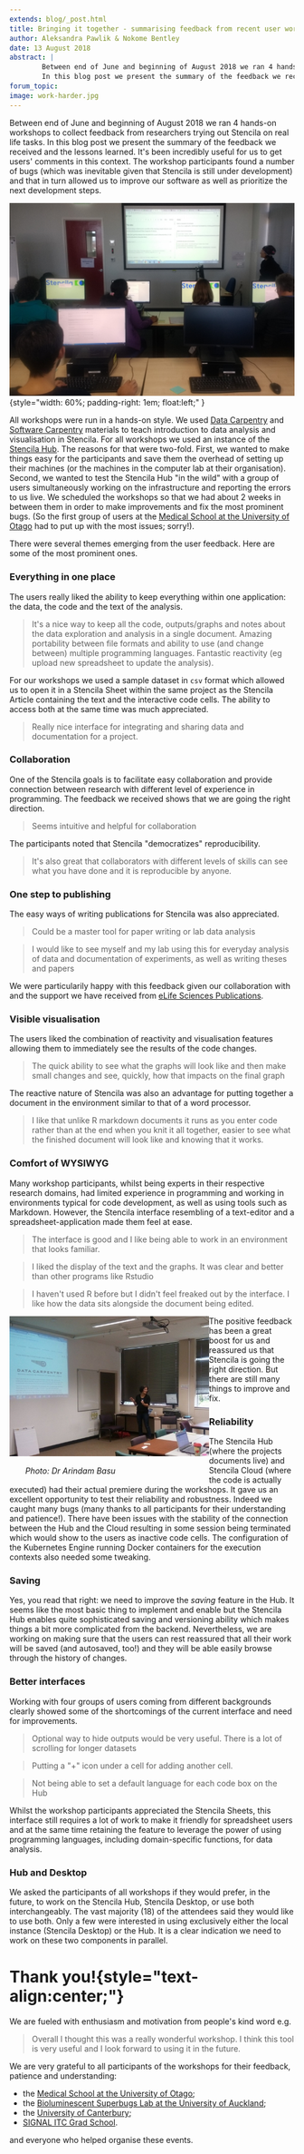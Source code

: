 ```yaml
---
extends: blog/_post.html
title: Bringing it together - summarising feedback from recent user workshops
author: Aleksandra Pawlik & Nokome Bentley
date: 13 August 2018
abstract: |
        Between end of June and beginning of August 2018 we ran 4 hands-on workshops to collect feedback from researchers trying out Stencila on real life tasks.
        In this blog post we present the summary of the feedback we received and the lessons learned.
forum_topic:
image: work-harder.jpg
---
```


Between end of June and beginning of August 2018 we ran 4 hands-on workshops to collect feedback from researchers trying out Stencila on real life tasks. In this blog post
we present the summary of the feedback we received and the lessons learned. It's been incredibly useful for us to get users' comments in this context. The workshop participants found a number of bugs (which was inevitable given that Stencila is still under development) and that in turn allowed us to improve our software as well as prioritize the next development steps.

![Workshop at the University of Otago](uotago-workshop.jpg){style="width: 60%; padding-right: 1em; float:left;" }

All workshops were run in a hands-on style. We used [Data Carpentry](https://datacarpentry.org/) and [Software Carpentry](https://software-carpentry.org/) materials
to teach introduction to data analysis and visualisation in Stencila. For all workshops we used an instance of the [Stencila Hub](https://github.com/stencila/hub). The reasons for that were two-fold. First, we wanted to make things easy for the participants and save them the overhead of setting up their machines (or the machines
  in the computer lab at their organisation). Second, we wanted to test the Stencila Hub "in the wild" with a group of users simultaneously working on the infrastructure
  and reporting the errors to us live. We scheduled the workshops so that we had about 2 weeks in between them in order to make improvements and fix the most
  prominent bugs. (So the first group of users at the [Medical School at the University of Otago](https://stenci.la/blog/2018-07-02-workshop-otago-university) had to put up with the most issues; sorry!).

There were several themes emerging from the user feedback. Here are some of the most prominent ones.

### Everything in one place

The users really liked the ability to keep everything within one application: the data, the code and the text of the analysis.

> It's a nice way to keep all the code, outputs/graphs and notes about the data exploration and analysis in a single document. Amazing portability between file formats and ability to use (and change between) multiple programming languages. Fantastic reactivity (eg upload new spreadsheet to update the analysis).

For our workshops we used a sample dataset in `csv` format which allowed us to open it in a Stencila Sheet within the same project as the Stencila
Article containing the text and the interactive code cells. The ability to access both at the same time was much appreciated.

> Really nice interface for integrating and sharing data and documentation for a project.

### Collaboration

One of the Stencila goals is to facilitate easy collaboration and provide connection between research with different level of experience in programming. The feedback
we received shows that we are going the right direction.

> Seems intuitive and helpful for collaboration

The participants noted that Stencila "democratizes" reproducibility.

> It's also great that collaborators with different levels of skills can see what you have done and it is reproducible by anyone.

### One step to publishing

The easy ways of writing publications for Stencila was also appreciated.  

> Could be a master tool for paper writing or lab data analysis

> I would like to see myself and my lab using this for everyday analysis of data and documentation of experiments, as well as writing theses and papers

We were particularily happy with this feedback given our collaboration with and the support we have received from
[eLife Sciences Publications](https://elifesciences.org/labs/c496b8bb/stencila-an-office-suite-for-reproducible-research).


### Visible visualisation

The users liked the combination of reactivity and visualisation features allowing them to immediately see the results of the code changes.

> The quick ability to see what the graphs will look like and then make small changes and see, quickly, how that impacts on the final graph

The reactive nature of Stencila was also an advantage for putting together a document in the environment similar to that of a word processor.

> I like that unlike R markdown documents it runs as you enter code rather than at the end when you knit it all together, easier to see what the finished document will look like and knowing that it works.


### Comfort of WYSIWYG

Many workshop participants, whilst being experts in their respective research domains, had limited experience in programming and working in environments
typical for code development, as well as using tools such as Markdown. However, the Stencila interface resembling of a text-editor and a spreadsheet-application
made them feel at ease.

> The interface is good and I like being able to work in an environment that looks familiar.

> I liked the display of the text and the graphs. It was clear and better than other programs like Rstudio

> I haven't used R before but I didn't feel freaked out by the interface. I like how the data sits alongside the document being edited.




<div style="width: 70%;  float:left;">

<img src="uc-workshop.jpg" alt="Workshop at the University of Canterbury" title="University of Canterbury workshop" >
<p style="padding-left: 2em;"> <em>Photo: Dr Arindam Basu</em></p>

</div>

The positive feedback has been a great boost for us and reassured us that Stencila is going the right direction. But there are still many things to improve and fix.

### Reliability

The Stencila Hub (where the projects documents live) and Stencila Cloud (where the code is actually executed) had their actual premiere during the workshops. It gave us an excellent opportunity to test their
reliability and robustness. Indeed we caught many bugs (many thanks to all participants for their understanding and patience!). There have been issues with
the stability of the connection between the Hub and the Cloud resulting in some session being terminated which would show to the users as inactive code cells.
The configuration of the Kubernetes Engine running Docker containers for the execution contexts also needed some tweaking.  

### Saving

Yes, you read that right: we need to improve the *saving* feature in the Hub. It seems like the most basic thing to implement and enable but the Stencila Hub
enables quite sophisticated saving and versioning ability which makes things a bit more complicated from the backend. Nevertheless, we are working on
making sure that the users can rest reassured that all their work will be saved (and autosaved, too!) and they will be able easily browse through the history of
changes.

### Better interfaces

Working with four groups of users coming from different backgrounds clearly showed some of the shortcomings of the current interface and need for improvements.

> Optional way to hide outputs would be very useful. There is a lot of scrolling for longer datasets

> Putting a "+" icon under a cell for adding another cell.

> Not being able to set a default language for each code box on the Hub

Whilst the workshop participants appreciated the Stencila Sheets, this interface still requires a lot of work to make it friendly for spreadsheet users and at the
same time retaining the feature to leverage the power of using programming languages, including domain-specific functions, for data analysis.

### Hub and Desktop

We asked the participants of all workshops if they would prefer, in the future, to work on the Stencila Hub, Stencila Desktop, or use both interchangeably.  The vast majority (18) of the attendees  said they would like to use both. Only a few were interested in using exclusively either the local instance (Stencila Desktop) or the Hub. It is a clear indication we need to work on these two components in parallel.

# Thank you!{style="text-align:center;"}

We are fueled with enthusiasm and motivation from people's kind word e.g.

> Overall I thought this was a really wonderful workshop. I think this tool is very useful and I look forward to using it in the future.

We are very grateful to all participants of the workshops for their feedback, patience and understanding:

* the [Medical School at the University of Otago](https://stenci.la/blog/2018-07-02-workshop-otago-university);
* the [Bioluminescent Superbugs Lab at the University of Auckland](https://stenci.la/blog/2018-07-20-workshop-superbugs/);
* the [University of Canterbury](https://stenci.la/blog/2018-07-uni-canterbury/);
* [SIGNAL ITC Grad School](https://stenci.la/blog/2018-08-signal/).

 and everyone who helped organise these events.
